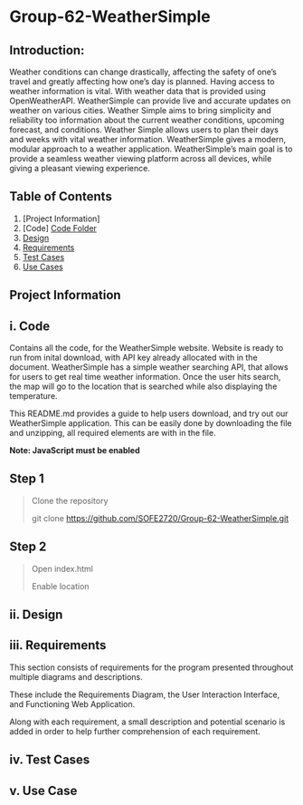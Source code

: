 # Group-62-WeatherSimple
## Introduction: 
Weather conditions can change drastically, affecting the safety of one’s travel and greatly affecting how one’s day is planned. Having access to weather information is vital. With weather data that is provided using OpenWeatherAPI. WeatherSimple can provide live and accurate updates on weather on various cities. Weather Simple aims to bring simplicity and reliability too information about the current weather conditions, upcoming forecast, and conditions. Weather Simple allows users to plan their days and weeks with vital weather information. WeatherSimple gives a modern, modular approach to a weather application. WeatherSimple’s main goal is to provide a seamless weather viewing platform across all devices, while giving a pleasant viewing experience. 

## Table of Contents 
1. [Project Information]
2. [Code]
[Code Folder](https://github.com/SOFE2720/Group-62-WeatherSimple/tree/main/Code) 
3. [Design](https://github.com/SOFE2720/Group-62-WeatherSimple/tree/main/Design)
4. [Requirements](https://github.com/SOFE2720/Group-62-WeatherSimple/tree/main/Requirements)
5. [Test Cases](https://github.com/SOFE2720/Group-62-WeatherSimple/tree/main/Test%20Case)
6. [Use Cases](https://github.com/SOFE2720/Group-62-WeatherSimple/tree/main/Use%20Cases)

## Project Information
## **i. Code**

Contains all the code, for the WeatherSimple website. Website is ready to run from inital download, with API key already allocated with in the document. WeatherSimple has a simple weather searching API, that allows for users to get real time weather information. Once the user hits search, the map will go to the location that is searched while also displaying the temperature. 

This README.md provides a guide to help users download, and try out our WeatherSimple application. This can be easily done by downloading the file and unzipping, all required elements are with in the file. 

**Note: JavaScript must be enabled**

## **Step 1**
>Clone the repository 
>
>git clone https://github.com/SOFE2720/Group-62-WeatherSimple.git

## **Step 2**
>Open index.html 
>
>Enable location

## **ii. Design**

## **iii. Requirements**

This section consists of  requirements for the program presented throughout multiple diagrams and descriptions. 

These include the Requirements Diagram, the User Interaction Interface, and Functioning Web Application. 

Along with each requirement, a small description and potential scenario is added in order to help further comprehension of each requirement. 

## **iv. Test Cases**

## **v. Use Case**
